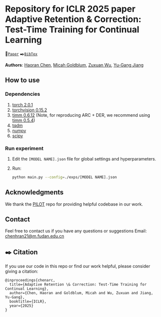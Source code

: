 # Repository for ICLR 2025 paper Adaptive Retention & Correction: Test-Time Training for Continual Learning

 :bookmark_tabs:[`Paper`](https://arxiv.org/abs/2405.14318) 
 :black_nib:[`BibTex`](#black_nib-citation) 

**Authors**: [Haoran Chen](https://haoranchen.github.io/), [Micah Goldblum](https://goldblum.github.io/), [Zuxuan Wu](https://zxwu.azurewebsites.net/),  [Yu-Gang Jiang](https://scholar.google.com/citations?user=f3_FP8AAAAAJ&hl=en)

## How to use

### Dependencies

1. [torch 2.0.1](https://github.com/pytorch/pytorch)
2. [torchvision 0.15.2](https://github.com/pytorch/vision)
3. [timm 0.6.12](https://github.com/huggingface/pytorch-image-models) (Note, for reproducing ARC + DER, we recommend using [timm 0.5.4](https://github.com/huggingface/pytorch-image-models))
4. [tqdm](https://github.com/tqdm/tqdm)
5. [numpy](https://github.com/numpy/numpy)
6. [scipy](https://github.com/scipy/scipy)


### Run experiment

1. Edit the `[MODEL NAME].json` file for global settings and hyperparameters.
2. Run:

    ```bash
    python main.py --config=./exps/[MODEL NAME].json
    ```
## Acknowledgments

We thank the [PILOT](https://github.com/LAMDA-CL/LAMDA-PILOT) repo for providing helpful codebase in our work.

## Contact
Feel free to contact us if you have any questions or suggestions 
Email: chenhran21@m.fudan.edu.cn

## :black_nib: Citation
If you use our code in this repo or find our work helpful, please consider giving a citation:

```
@inproceedings{chenarc,
  title={Adaptive Retention \& Correction: Test-Time Training for Continual Learning},
  author={Chen, Haoran and Goldblum, Micah and Wu, Zuxuan and Jiang, Yu-Gang},
  booktitle={ICLR},
  year={2025}
}
```
